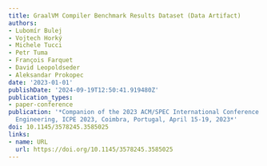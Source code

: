 ```yaml
---
title: GraalVM Compiler Benchmark Results Dataset (Data Artifact)
authors:
- Lubomír Bulej
- Vojtech Horký
- Michele Tucci
- Petr Tuma
- François Farquet
- David Leopoldseder
- Aleksandar Prokopec
date: '2023-01-01'
publishDate: '2024-09-19T12:50:41.919480Z'
publication_types:
- paper-conference
publication: '*Companion of the 2023 ACM/SPEC International Conference on Performance
  Engineering, ICPE 2023, Coimbra, Portugal, April 15-19, 2023*'
doi: 10.1145/3578245.3585025
links:
- name: URL
  url: https://doi.org/10.1145/3578245.3585025
---
```

